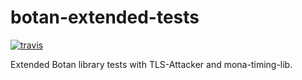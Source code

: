 # botan-extended-tests

[![travis](https://travis-ci.org/Hackmanit/botan-extended-tests.svg?branch=master)](https://travis-ci.org/Hackmanit/botan-extended-tests)

Extended Botan library tests with TLS-Attacker and mona-timing-lib.
